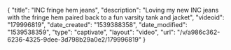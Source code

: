{
    "title": "INC fringe hem jeans",
    "description": "Loving my new INC jeans with the fringe hem paired back to a fun varsity tank and jacket",
    "videoid": "179996819",
    "date_created": "1539388358",
    "date_modified": "1539538359",
    "type": "captivate",
    "layout": "video",
    "url": "\/v\/a986c362-6236-4325-9dee-3d798b29a0e2\/179996819"
}